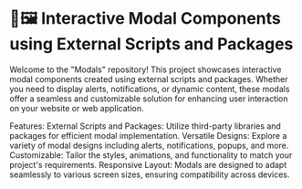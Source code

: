 # 🌟🖼️ Interactive Modal Components using External Scripts and Packages

Welcome to the "Modals" repository! This project showcases interactive modal components created using external scripts and packages. 
Whether you need to display alerts, notifications, or dynamic content, these modals offer a seamless and customizable solution for enhancing user interaction on your website or web application.

Features:
External Scripts and Packages: Utilize third-party libraries and packages for efficient modal implementation.
Versatile Designs: Explore a variety of modal designs including alerts, notifications, popups, and more.
Customizable: Tailor the styles, animations, and functionality to match your project's requirements.
Responsive Layout: Modals are designed to adapt seamlessly to various screen sizes, ensuring compatibility across devices.
